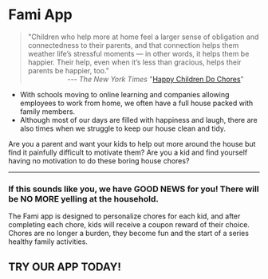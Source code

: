 # Fami App

> "Children who help more at home feel a larger sense of obligation and connectedness to their parents, and that connection helps them weather life’s stressful moments — in other words, it helps them be happier. Their help, even when it’s less than gracious, helps their parents be happier, too."
> <br> &nbsp; &nbsp; &nbsp; &nbsp; &nbsp; &nbsp; &nbsp; &nbsp; &nbsp; &nbsp; --- *The New York Times* "<a href="https://www.nytimes.com/2018/08/18/opinion/sunday/children-chores-parenting.html">Happy Children Do Chores</a>"

* With schools moving to online learning and companies allowing employees to work from home, we often have a full house packed with family members. 
* Although most of our days are filled with happiness and laugh, there are also times when we struggle to keep our house clean and tidy. 

Are you a parent and want your kids to help out more around the house but find it painfully difficult to motivate them? Are you a kid and find yourself having no motivation to do these boring house chores?

---
### If this sounds like you, we have **GOOD NEWS** for you! There will be **NO MORE** yelling at the household.

The Fami app is designed to personalize chores for each kid, and after completing each chore, kids will receive a coupon reward of their choice. Chores are no longer a burden, they become fun and the start of a series healthy family activities.

## TRY OUR APP TODAY!